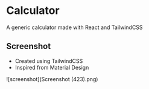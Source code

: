 # Calculator
A generic calculator made with React and TailwindCSS

## Screenshot 
* Created using TailwindCSS 
* Inspired from Material Design

![screenshot](Screenshot (423).png)
